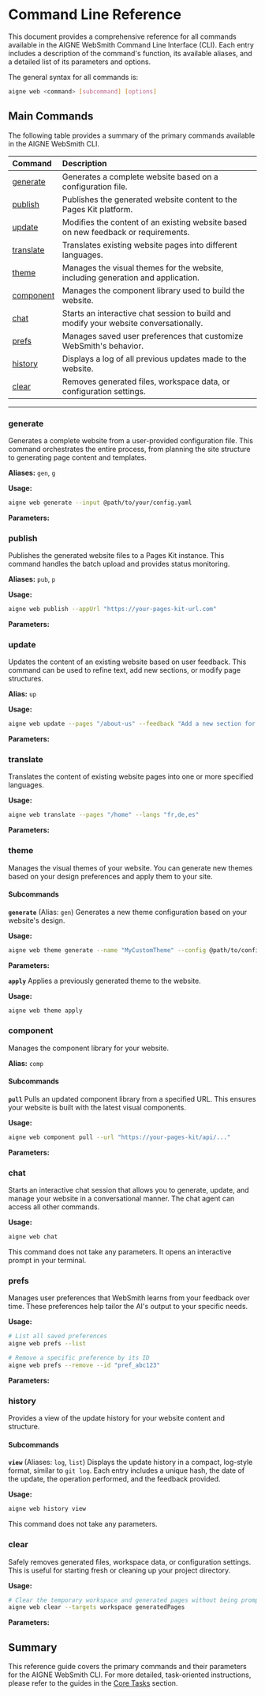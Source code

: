 # Command Line Reference

This document provides a comprehensive reference for all commands available in the AIGNE WebSmith Command Line Interface (CLI). Each entry includes a description of the command's function, its available aliases, and a detailed list of its parameters and options.

The general syntax for all commands is:
```bash
aigne web <command> [subcommand] [options]
```

## Main Commands

The following table provides a summary of the primary commands available in the AIGNE WebSmith CLI.

| Command | Description |
| :--- | :--- |
| [generate](#generate) | Generates a complete website based on a configuration file. |
| [publish](#publish) | Publishes the generated website content to the Pages Kit platform. |
| [update](#update) | Modifies the content of an existing website based on new feedback or requirements. |
| [translate](#translate) | Translates existing website pages into different languages. |
| [theme](#theme) | Manages the visual themes for the website, including generation and application. |
| [component](#component) | Manages the component library used to build the website. |
| [chat](#chat) | Starts an interactive chat session to build and modify your website conversationally. |
| [prefs](#prefs) | Manages saved user preferences that customize WebSmith's behavior. |
| [history](#history) | Displays a log of all previous updates made to the website. |
| [clear](#clear) | Removes generated files, workspace data, or configuration settings. |

---

### generate
Generates a complete website from a user-provided configuration file. This command orchestrates the entire process, from planning the site structure to generating page content and templates.

**Aliases:** `gen`, `g`

**Usage:**
```bash
aigne web generate --input @path/to/your/config.yaml
```

**Parameters:**

<x-field-group>
  <x-field data-name="config" data-type="String" data-required="true" data-desc="The path to the website configuration file. This is typically provided via the --input flag."></x-field>
  <x-field data-name="glossary" data-type="String" data-required="false" data-desc="A file containing a glossary of terms to ensure consistent terminology throughout the generated content. Use the format @<file>."></x-field>
  <x-field data-name="forceRegenerate" data-type="Boolean" data-required="false" data-desc="If set to true, this forces the regeneration of all pages, even if they already exist."></x-field>
</x-field-group>

### publish
Publishes the generated website files to a Pages Kit instance. This command handles the batch upload and provides status monitoring.

**Aliases:** `pub`, `p`

**Usage:**
```bash
aigne web publish --appUrl "https://your-pages-kit-url.com"
```

**Parameters:**

<x-field-group>
  <x-field data-name="appUrl" data-type="String" data-required="false" data-desc="The base URL of the target Pages Kit website where the pages will be published."></x-field>
  <x-field data-name="with-navigations" data-type="Boolean" data-required="false" data-desc="If set to true, publishes website navigation data along with the pages."></x-field>
  <x-field data-name="with-locales" data-type="Boolean" data-required="false" data-desc="If set to true, publishes website locale and language settings."></x-field>
</x-field-group>

### update
Updates the content of an existing website based on user feedback. This command can be used to refine text, add new sections, or modify page structures.

**Alias:** `up`

**Usage:**
```bash
aigne web update --pages "/about-us" --feedback "Add a new section for team members."
```

**Parameters:**

<x-field-group>
  <x-field data-name="pages" data-type="Array" data-required="false" data-desc="An array of page paths to update (e.g., /about-us, /contact)."></x-field>
  <x-field data-name="feedback" data-type="String" data-required="false" data-desc="A detailed description of the changes or improvements required for the content."></x-field>
  <x-field data-name="glossary" data-type="String" data-required="false" data-desc="A file containing a glossary of terms for consistency. Use the format @<file>."></x-field>
</x-field-group>

### translate
Translates the content of existing website pages into one or more specified languages.

**Usage:**
```bash
aigne web translate --pages "/home" --langs "fr,de,es"
```

**Parameters:**

<x-field-group>
  <x-field data-name="pages" data-type="Array" data-required="false" data-desc="An array of page paths to translate."></x-field>
  <x-field data-name="langs" data-type="Array" data-required="false" data-desc="An array of language codes to translate the content into. Available codes include: en, zh, zh-TW, ja, fr, de, es, it, ru, ko, pt, ar."></x-field>
  <x-field data-name="feedback" data-type="String" data-required="false" data-desc="Specific instructions or feedback to improve the quality of the translation."></x-field>
  <x-field data-name="glossary" data-type="String" data-required="false" data-desc="A file containing a glossary of terms for consistent translation. Use the format @<file>."></x-field>
</x-field-group>

### theme
Manages the visual themes of your website. You can generate new themes based on your design preferences and apply them to your site.

#### Subcommands

**`generate`** (Alias: `gen`)
Generates a new theme configuration based on your website's design.

**Usage:**
```bash
aigne web theme generate --name "MyCustomTheme" --config @path/to/config.yaml
```

**Parameters:**

<x-field-group>
  <x-field data-name="name" data-type="String" data-required="false" data-desc="A unique name for the new theme."></x-field>
  <x-field data-name="config" data-type="String" data-required="false" data-desc="The path to the website configuration file to base the theme on."></x-field>
</x-field-group>

**`apply`**
Applies a previously generated theme to the website.

**Usage:**
```bash
aigne web theme apply
```

### component
Manages the component library for your website.

**Alias:** `comp`

#### Subcommands

**`pull`**
Pulls an updated component library from a specified URL. This ensures your website is built with the latest visual components.

**Usage:**
```bash
aigne web component pull --url "https://your-pages-kit/api/..."
```

**Parameters:**

<x-field-group>
  <x-field data-name="url" data-type="String" data-required="true" data-desc="The full URL provided by your Pages Kit instance to pull the component library."></x-field>
</x-field-group>

### chat
Starts an interactive chat session that allows you to generate, update, and manage your website in a conversational manner. The chat agent can access all other commands.

**Usage:**
```bash
aigne web chat
```

This command does not take any parameters. It opens an interactive prompt in your terminal.

### prefs
Manages user preferences that WebSmith learns from your feedback over time. These preferences help tailor the AI's output to your specific needs.

**Usage:**
```bash
# List all saved preferences
aigne web prefs --list

# Remove a specific preference by its ID
aigne web prefs --remove --id "pref_abc123"
```

**Parameters:**

<x-field-group>
  <x-field data-name="--list" data-type="Flag" data-required="false" data-desc="Displays a formatted list of all saved user preferences."></x-field>
  <x-field data-name="--remove" data-type="Flag" data-required="false" data-desc="Removes one or more preferences. Requires the --id parameter or will prompt for selection."></x-field>
  <x-field data-name="--toggle" data-type="Flag" data-required="false" data-desc="Toggles the active status of one or more preferences. Requires --id or will prompt."></x-field>
  <x-field data-name="--id" data-type="Array" data-required="false" data-desc="An array of preference IDs to be managed (removed or toggled). Required only when using --remove or --toggle non-interactively."></x-field>
</x-field-group>

### history
Provides a view of the update history for your website content and structure.

#### Subcommands

**`view`** (Aliases: `log`, `list`)
Displays the update history in a compact, log-style format, similar to `git log`. Each entry includes a unique hash, the date of the update, the operation performed, and the feedback provided.

**Usage:**
```bash
aigne web history view
```

This command does not take any parameters.

### clear
Safely removes generated files, workspace data, or configuration settings. This is useful for starting fresh or cleaning up your project directory.

**Usage:**
```bash
# Clear the temporary workspace and generated pages without being prompted
aigne web clear --targets workspace generatedPages
```

**Parameters:**

<x-field-group>
  <x-field data-name="targets" data-type="Array" data-required="false" data-desc="An array of items to clear without prompting. Possible values: workspace, generatedPages, websiteConfig, deploymentConfig, authTokens, mediaDescription."></x-field>
  <x-field data-name="pagesDir" data-type="String" data-required="false" data-desc="Overrides the default directory path for your source pages."></x-field>
  <x-field data-name="tmpDir" data-type="String" data-required="false" data-desc="Overrides the default directory path for the temporary workspace."></x-field>
  <x-field data-name="outputDir" data-type="String" data-required="false" data-desc="Overrides the default directory path for the generated pages."></x-field>
  <x-field data-name="configPath" data-type="String" data-required="false" data-desc="Overrides the default path for the configuration file."></x-field>
</x-field-group>

## Summary

This reference guide covers the primary commands and their parameters for the AIGNE WebSmith CLI. For more detailed, task-oriented instructions, please refer to the guides in the [Core Tasks](./core-tasks.md) section.